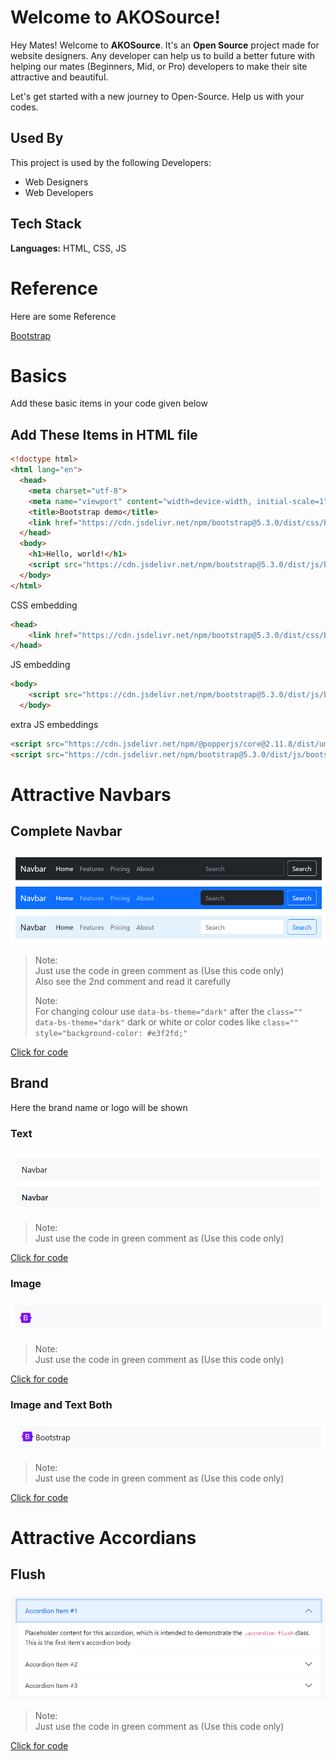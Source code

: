 # Welcome to AKOSource!

Hey Mates! Welcome to **AKOSource**. It's an **Open Source** project made for website designers. Any developer can help us to build a better future with helping our mates (Beginners, Mid, or Pro) developers to make their site attractive and beautiful.

Let's get started with a new journey to Open-Source. Help us with your codes.
## Used By

This project is used by the following Developers:

- Web Designers
- Web Developers


## Tech Stack

**Languages:** HTML, CSS, JS
# Reference

Here are some Reference

[Bootstrap](https://getbootstrap.com/docs/5.2/getting-started/introduction/)


# Basics
Add these basic items in your code given below
## Add These Items in HTML file

```html
<!doctype html>
<html lang="en">
  <head>
    <meta charset="utf-8">
    <meta name="viewport" content="width=device-width, initial-scale=1">
    <title>Bootstrap demo</title>
    <link href="https://cdn.jsdelivr.net/npm/bootstrap@5.3.0/dist/css/bootstrap.min.css" rel="stylesheet" integrity="sha384-9ndCyUaIbzAi2FUVXJi0CjmCapSmO7SnpJef0486qhLnuZ2cdeRhO02iuK6FUUVM" crossorigin="anonymous">
  </head>
  <body>
    <h1>Hello, world!</h1>
    <script src="https://cdn.jsdelivr.net/npm/bootstrap@5.3.0/dist/js/bootstrap.bundle.min.js" integrity="sha384-geWF76RCwLtnZ8qwWowPQNguL3RmwHVBC9FhGdlKrxdiJJigb/j/68SIy3Te4Bkz" crossorigin="anonymous"></script>
  </body>
</html>
```

CSS embedding
```html
<head>
    <link href="https://cdn.jsdelivr.net/npm/bootstrap@5.3.0/dist/css/bootstrap.min.css" rel="stylesheet" integrity="sha384-9ndCyUaIbzAi2FUVXJi0CjmCapSmO7SnpJef0486qhLnuZ2cdeRhO02iuK6FUUVM" crossorigin="anonymous">
</head>
```

JS embedding

```html
<body>
    <script src="https://cdn.jsdelivr.net/npm/bootstrap@5.3.0/dist/js/bootstrap.bundle.min.js" integrity="sha384-geWF76RCwLtnZ8qwWowPQNguL3RmwHVBC9FhGdlKrxdiJJigb/j/68SIy3Te4Bkz" crossorigin="anonymous"></script>
  </body>
```

extra JS embeddings

```html
<script src="https://cdn.jsdelivr.net/npm/@popperjs/core@2.11.8/dist/umd/popper.min.js" integrity="sha384-I7E8VVD/ismYTF4hNIPjVp/Zjvgyol6VFvRkX/vR+Vc4jQkC+hVqc2pM8ODewa9r" crossorigin="anonymous"></script>
<script src="https://cdn.jsdelivr.net/npm/bootstrap@5.3.0/dist/js/bootstrap.min.js" integrity="sha384-fbbOQedDUMZZ5KreZpsbe1LCZPVmfTnH7ois6mU1QK+m14rQ1l2bGBq41eYeM/fS" crossorigin="anonymous"></script>
```

# Attractive Navbars

## Complete Navbar
<img src="./Navbars/pics/Nav_1.png" />

> Note: <br>
> Just use the code in green comment as (Use this code only) <br>
> Also see the 2nd comment and read it carefully
>
> Note: <br>
> For changing colour use `data-bs-theme="dark"` after the `class="" data-bs-theme="dark"` dark or white or color codes like `class="" style="background-color: #e3f2fd;"`

[Click for code](./Navbars/Navbar_1.html)

## Brand
Here the brand name or logo will be shown

### Text
<img src="./Navbars/pics/Nav_2_text.png" />

> Note: <br>
> Just use the code in green comment as (Use this code only) <br>

[Click for code](./Navbars/Navbar_2_brandtext.html)

### Image
<img src="./Navbars/pics/Nav_2_img.png" />

> Note: <br>
> Just use the code in green comment as (Use this code only) <br>

[Click for code](./Navbars/Navbar_2_brandimg.html)

### Image and Text Both
<img src="./Navbars/pics/Nav_2_imgtxt.png" />

> Note: <br>
> Just use the code in green comment as (Use this code only) <br>

[Click for code](./Navbars/Navbar_2_imgtext.html)

# Attractive Accordians

## Flush

<img src="./Accordians/Pics/Flush.png" />

> Note: <br>
> Just use the code in green comment as (Use this code only) <br>

[Click for code](./Accordians/flush.html)
